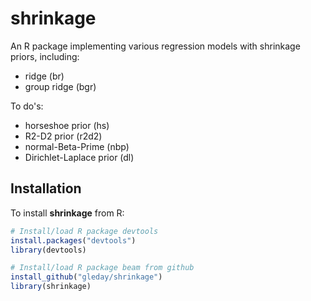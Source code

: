 # shrinkage
An R package implementing various regression models with shrinkage priors, including:
* ridge (br)
* group ridge (bgr)

To do's:
* horseshoe prior (hs)
* R2-D2 prior (r2d2)
* normal-Beta-Prime (nbp)
* Dirichlet-Laplace prior (dl)

## Installation

To install **shrinkage** from R:

```R
# Install/load R package devtools
install.packages("devtools")
library(devtools)

# Install/load R package beam from github
install_github("gleday/shrinkage")
library(shrinkage)
```

